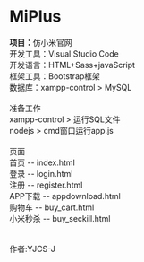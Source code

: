 # MiPlus

<b>项目：</b>仿小米官网
<br>
开发工具：Visual Studio Code
<br>
开发语言：HTML+Sass+javaScript
<br>
框架工具：Bootstrap框架
<br>
数据库：xampp-control > MySQL
<br><br>
准备工作<br>
xampp-control > 运行SQL文件<br>
nodejs > cmd窗口运行app.js
<br><br>
页面<br>
首页 -- index.html<br>
登录 -- login.html<br>
注册 -- register.html<br>
APP下载 -- appdownload.html<br>
购物车 -- buy_cart.html<br>
小米秒杀 -- buy_seckill.html<br>
<br><br>
作者:YJCS-J
